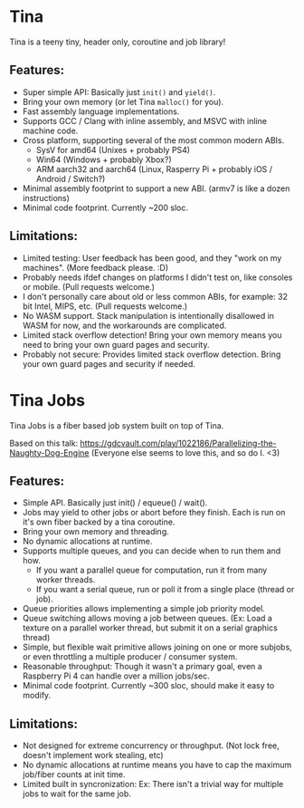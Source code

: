 # Tina
Tina is a teeny tiny, header only, coroutine and job library!

## Features:
* Super simple API: Basically just `init()` and `yield()`.
* Bring your own memory (or let Tina `malloc()` for you).
* Fast assembly language implementations.
* Supports GCC / Clang with inline assembly, and MSVC with inline machine code.
* Cross platform, supporting several of the most common modern ABIs.
	* SysV for amd64 (Unixes + probably PS4)
	* Win64 (Windows + probably Xbox?)
	* ARM aarch32 and aarch64 (Linux, Rasperry Pi + probably iOS / Android / Switch?)
* Minimal assembly footprint to support a new ABI. (armv7 is like a dozen instructions)
* Minimal code footprint. Currently ~200 sloc.

## Limitations:
* Limited testing: User feedback has been good, and they "work on my machines". (More feedback please. :D)
* Probably needs ifdef changes on platforms I didn't test on, like consoles or mobile. (Pull requests welcome.)
* I don't personally care about old or less common ABIs, for example: 32 bit Intel, MIPS, etc. (Pull requests welcome.)
* No WASM support. Stack manipulation is intentionally disallowed in WASM for now, and the workarounds are complicated.
* Limited stack overflow detection! Bring your own memory means you need to bring your own guard pages and security.
* Probably not secure: Provides limited stack overflow detection. Bring your own guard pages and security if needed.

# Tina Jobs
Tina Jobs is a fiber based job system built on top of Tina.

Based on this talk: https://gdcvault.com/play/1022186/Parallelizing-the-Naughty-Dog-Engine (Everyone else seems to love this, and so do I. <3)

## Features:
* Simple API. Basically just init() / equeue() / wait().
* Jobs may yield to other jobs or abort before they finish. Each is run on it's own fiber backed by a tina coroutine.
* Bring your own memory and threading.
* No dynamic allocations at runtime.
* Supports multiple queues, and you can decide when to run them and how.
	* If you want a parallel queue for computation, run it from many worker threads.
	* If you want a serial queue, run or poll it from a single place (thread or job).
* Queue priorities allows implementing a simple job priority model.
* Queue switching allows moving a job between queues. (Ex: Load a texture on a parallel worker thread, but submit it on a serial graphics thread)
* Simple, but flexible wait primitive allows joining on one or more subjobs, or even throttling a multiple producer / consumer system.
* Reasonable throughput: Though it wasn't a primary goal, even a Raspberry Pi 4 can handle over a million jobs/sec.
* Minimal code footprint. Currently ~300 sloc, should make it easy to modify.

## Limitations:
* Not designed for extreme concurrency or throughput. (Not lock free, doesn't implement work stealing, etc)
* No dynamic allocations at runtime means you have to cap the maximum job/fiber counts at init time.
* Limited built in syncronization: Ex: There isn't a trivial way for multiple jobs to wait for the same job.
